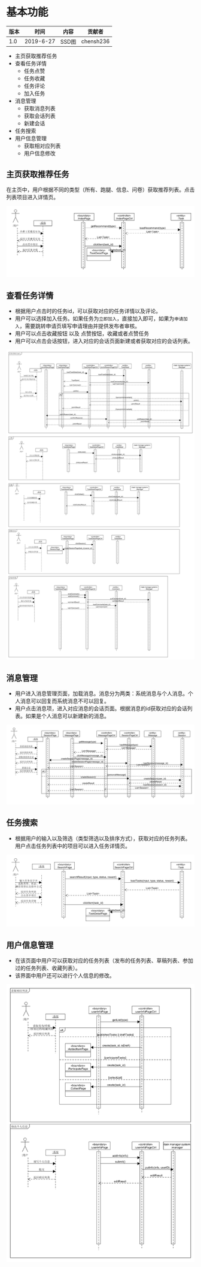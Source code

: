 # 基本功能

| 版本 |时间| 内容 | 贡献者 |
| ----| ---- | ---- | ------ |
| 1.0 | 2019-6-27 | SSD图 | chensh236 |

- 主页获取推荐任务
- 查看任务详情
  - 任务点赞
  - 任务收藏
  - 任务评论
  - 加入任务
- 消息管理
  - 获取消息列表
  - 获取会话列表
  - 新建会话
- 任务搜索
- 用户信息管理
  - 获取相对应列表
  - 用户信息修改

## 主页获取推荐任务

在主页中，用户根据不同的类型（所有、跑腿、信息、问卷）获取推荐列表。点击列表项目进入详情页。

![Index](img/Index.png)

## 查看任务详情

- 根据用户点击时的任务id，可以获取对应的任务详情以及评论。
- 用户可以选择加入任务。如果任务为`立即加入`，直接加入即可，如果为`申请加入`，需要跳转申请页填写申请理由并提供发布者审核。
- 用户可以点击收藏按钮 以及 点赞按钮，收藏或者点赞任务
- 用户可以点击会话按钮，进入对应的会话页面新建或者获取对应的会话列表。

![TaskDetail](img/TaskDetail.png)

## 消息管理

- 用户进入消息管理页面，加载消息。消息分为两类：系统消息与个人消息。个人消息可以回复而系统消息不可以回复。
- 用户点击消息项，进入对应消息的会话页面。根据消息的id获取对应的会话列表。如果是个人消息可以新建新的消息。

![Message](img/Message.png)

## 任务搜索

- 根据用户的输入以及筛选（类型筛选以及排序方式），获取对应的任务列表。用户点击任务列表中的项目可以进入任务详情页。

![search](img/search.png)

## 用户信息管理

- 在该页面中用户可以获取对应的任务列表（发布的任务列表、草稿列表、参加过的任务列表、收藏列表）。
- 该界面中用户还可以进行个人信息的修改。

![userInfo](img/userInfo.png)
